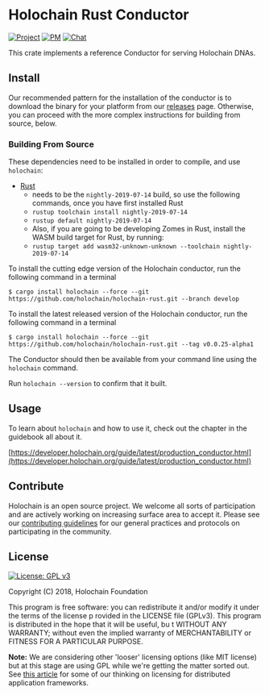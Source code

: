 # Holochain Rust Conductor

[![Project](https://img.shields.io/badge/project-holochain-blue.svg?style=flat-square)](http://holochain.org/)
[![PM](https://img.shields.io/badge/pm-waffle-blue.svg?style=flat-square)](https://waffle.io/holochain/org)
[![Chat](https://img.shields.io/badge/chat-chat%2eholochain%2enet-blue.svg?style=flat-square)](https://chat.holochain.net)

This crate implements a reference Conductor for serving Holochain DNAs.

## Install

Our recommended pattern for the installation of the conductor is to download the binary for your platform from our [releases](https://github.com/holochain/holochain-rust/releases) page. Otherwise, you can proceed with the more complex instructions for building from source, below.

### Building From Source

These dependencies need to be installed in order to compile, and use `holochain`:

- [Rust](https://www.rust-lang.org/en-US/install.html)
  - needs to be the `nightly-2019-07-14` build, so use the following commands, once you have first installed Rust
  - `rustup toolchain install nightly-2019-07-14`
  - `rustup default nightly-2019-07-14`
  - Also, if you are going to be developing Zomes in Rust, install the WASM build target for Rust, by running:
  - `rustup target add wasm32-unknown-unknown --toolchain nightly-2019-07-14`


To install the cutting edge version of the Holochain conductor, run the following command in a terminal
```shell
$ cargo install holochain --force --git https://github.com/holochain/holochain-rust.git --branch develop
```

To install the latest released version of the Holochain conductor, run the following command in a terminal
```shell
$ cargo install holochain --force --git https://github.com/holochain/holochain-rust.git --tag v0.0.25-alpha1
```

The Conductor should then be available from your command line using the `holochain` command.

Run `holochain --version` to confirm that it built.

## Usage
To learn about `holochain` and how to use it, check out the chapter in the guidebook all about it.

[https://developer.holochain.org/guide/latest/production_conductor.html](https://developer.holochain.org/guide/latest/production_conductor.html)

## Contribute
Holochain is an open source project.  We welcome all sorts of participation and are actively working on increasing surface area to accept it.  Please see our [contributing guidelines](../CONTRIBUTING.md) for our general practices and protocols on participating in the community.

## License
[![License: GPL v3](https://img.shields.io/badge/License-GPL%20v3-blue.svg)](http://www.gnu.org/licenses/gpl-3.0)

Copyright (C) 2018, Holochain Foundation

This program is free software: you can redistribute it and/or modify it under the terms of the license p
rovided in the LICENSE file (GPLv3).  This program is distributed in the hope that it will be useful, bu
t WITHOUT ANY WARRANTY; without even the implied warranty of MERCHANTABILITY or FITNESS FOR A PARTICULAR
 PURPOSE.

**Note:** We are considering other 'looser' licensing options (like MIT license) but at this stage are using GPL while we're getting the matter sorted out.  See [this article](https://medium.com/holochain/licensing-needs-for-truly-p2p-software-a3e0fa42be6c) for some of our thinking on licensing for distributed application frameworks.
